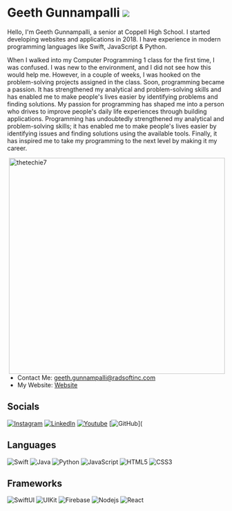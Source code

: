 # Geeth Gunnampalli ![](https://visitor-badge.glitch.me/badge?page_id=thetechie7.thetechie7)

Hello, I'm Geeth Gunnampalli, a senior at Coppell High School. I started developing websites and applications in 2018. I have experience in modern programming languages like Swift, JavaScript & Python.

When I walked into my Computer Programming 1 class for the first time, I was confused. I was new to the environment, and I did not see how this would help me. However, in a couple of weeks, I was hooked on the problem-solving projects assigned in the class. Soon, programming became a passion. It has strengthened my analytical and problem-solving skills and has enabled me to make people's lives easier by identifying problems and finding solutions. My passion for programming has shaped me into a person who drives to improve people's daily life experiences through building applications. Programming has undoubtedly strengthened my analytical and problem-solving skills; it has enabled me to make people's lives easier by identifying issues and finding solutions using the available tools. Finally, it has inspired me to take my programming to the next level by making it my career.




<img align="right" src="https://github-readme-stats.vercel.app/api?username=thetechie7&show_icons=true&theme=gotham" alt="thetechie7" width="500" mb="12px" />

- Contact Me: [geeth.gunnampalli@radsoftinc.com](mailto:geeth.gunnampalli@radsoftinc.com)
- My Website: [Website](https://thetechie.dev)

## Socials
[![Instagram](https://img.shields.io/badge/-Instagram-black?style=flat-square&logo=instagram)](https://www.instagram.com/thetechie.official/)
[![LinkedIn](https://img.shields.io/badge/-Linkedin-black?style=flat-square&logo=linkedin)](https://www.linkedin.com/in/geethgunnampalli/)
[![Youtube](https://img.shields.io/badge/-Youtube-black?style=flat-square&logo=youtube)](https://www.youtube.com/channel/UCZB74IDhr7cSGeBscn1rpRw)
[![GitHub](https://img.shields.io/badge/-GitHub-black?style=flat-square&logo=github)](


## Languages

![Swift](https://img.shields.io/badge/-Swift-black?style=flat-square&logo=swift)
![Java](https://img.shields.io/badge/-Java-black?style=flat-square&logo=java)
![Python](https://img.shields.io/badge/-Python-black?style=flat-square&logo=Python)
![JavaScript](https://img.shields.io/badge/-JavaScript-black?style=flat-square&logo=javascript)
![HTML5](https://img.shields.io/badge/-HTML5-black?style=flat-square&logo=html5&logoColor=white)
![CSS3](https://img.shields.io/badge/-CSS3-black?style=flat-square&logo=css3)

## Frameworks

![SwiftUI](https://img.shields.io/badge/-SwiftUI-black?style=flat-square&logo=swift)
![UIKit](https://img.shields.io/badge/-UIKit-black?style=flat-square&logo=swift)
![Firebase](https://img.shields.io/badge/-Firebase-black?style=flat-square&logo=Firebase)
![Nodejs](https://img.shields.io/badge/-Nodejs-black?style=flat-square&logo=Node.js)
![React](https://img.shields.io/badge/-React-black?style=flat-square&logo=react)





